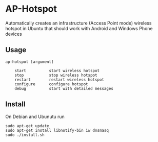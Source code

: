 AP-Hotspot
==========

Automatically creates an infrastructure (Access Point mode) wireless hotspot in Ubuntu that should work with Android and Windows Phone devices

Usage
----
    ap-hotspot [argument]

        start          start wireless hotspot
        stop           stop wireless hotspot
        restart        restart wireless hotspot
        configure      configure hotspot
        debug          start with detailed messages



Install
-------
On Debian and Ubunutu run

    sudo apt-get update
    sudo apt-get install libnotify-bin iw dnsmasq
    sudo ./install.sh
    